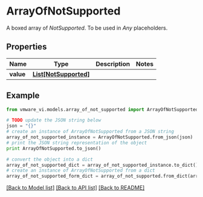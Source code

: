 # ArrayOfNotSupported

A boxed array of *NotSupported*. To be used in *Any* placeholders. 

## Properties
Name | Type | Description | Notes
------------ | ------------- | ------------- | -------------
**value** | [**List[NotSupported]**](NotSupported.md) |  | 

## Example

```python
from vmware_vi.models.array_of_not_supported import ArrayOfNotSupported

# TODO update the JSON string below
json = "{}"
# create an instance of ArrayOfNotSupported from a JSON string
array_of_not_supported_instance = ArrayOfNotSupported.from_json(json)
# print the JSON string representation of the object
print ArrayOfNotSupported.to_json()

# convert the object into a dict
array_of_not_supported_dict = array_of_not_supported_instance.to_dict()
# create an instance of ArrayOfNotSupported from a dict
array_of_not_supported_form_dict = array_of_not_supported.from_dict(array_of_not_supported_dict)
```
[[Back to Model list]](../README.md#documentation-for-models) [[Back to API list]](../README.md#documentation-for-api-endpoints) [[Back to README]](../README.md)


